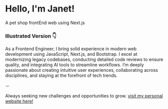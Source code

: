 # Hello, I'm Janet!
A pet shop frontEnd web using Next.js
<h3>Illustrated Version 👇</h3>
As a Frontend Engineer, I bring solid experience in modern web development using JavaScript, Next.js, and Bootstrap.
I excel at modernizing legacy codebases, conducting detailed code reviews to ensure quality, and integrating AI tools to streamline workflows.
I’m deeply passionate about creating intuitive user experiences, collaborating across disciplines, and staying at the forefront of tech trends.

－


Always seeking new challenges and opportunities to grow.
[visit my personal website here!](https://jane824691.github.io/)

